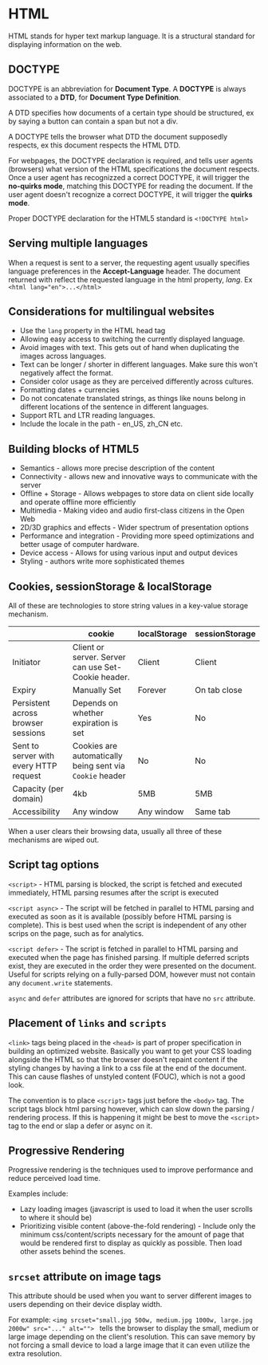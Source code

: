# HTML

HTML stands for hyper text markup language. It is a structural standard for displaying information on the web.

## DOCTYPE

DOCTYPE is an abbreviation for **Document Type**. A **DOCTYPE** is always associated to a __DTD__, for __Document Type Definition__.

A DTD specifies how documents of a certain type should be structured, ex by saying a button can contain a span but not a div. 

A DOCTYPE tells the browser what DTD the document supposedly respects, ex this document respects the HTML DTD.

For webpages, the DOCTYPE declaration is required, and tells user agents (browsers) what version of the HTML specifications the document respects. Once a user agent has recognizzed a correct DOCTYPE, it will trigger the __no-quirks mode__, matching this DOCTYPE for reading the document. If the user agent doesn't recognize a correct DOCTYPE, it will trigger the __quirks mode__.

Proper DOCTYPE declaration for the HTML5 standard is `<!DOCTYPE html>`

## Serving multiple languages

When a request is sent to a server, the requesting agent usually specifies language preferences in the __Accept-Language__ header. The document returned with reflect the requested language in the html property, _lang_. Ex `<html lang="en">...</html>`

## Considerations for multilingual websites

* Use the `lang` property in the HTML head tag
* Allowing easy access to switching the currently displayed language.
* Avoid images with text. This gets out of hand when duplicating the images across languages.
* Text can be longer / shorter in different languages. Make sure this won't negatively affect the format.
* Consider color usage as they are perceived differently across cultures.
* Formatting dates + currencies
* Do not concatenate translated strings, as things like nouns belong in different locations of the sentence in different languages.
* Support RTL and LTR reading languages.
* Include the locale in the path - en_US, zh_CN etc. 

## Building blocks of HTML5

* Semantics - allows more precise description of the content
* Connectivity - allows new and innovative ways to communicate with the server
* Offline + Storage - Allows webpages to store data on client side locally and operate offline more efficiently
* Multimedia - Making video and audio first-class citizens in the Open Web
* 2D/3D graphics and effects - Wider spectrum of presentation options
* Performance and integration - Providing more speed optimizations and better usage of computer hardware.
* Device access - Allows for using various input and output devices
* Styling - authors write more sophisticated themes

## Cookies, sessionStorage & localStorage

All of these are technologies to store string values in a key-value storage mechanism.

| | cookie | localStorage | sessionStorage|
|---|------|--------|---------|
|Initiator|Client or server. Server can use Set-Cookie header. | Client | Client|
|Expiry|Manually Set| Forever | On tab close|
|Persistent across browser sessions|Depends on whether expiration is set| Yes|No|
|Sent to server with every HTTP request|Cookies are automatically being sent via `Cookie` header|No|No|
|Capacity (per domain)|4kb|5MB|5MB|
|Accessibility|Any window|Any window|Same tab|

When a user clears their browsing data, usually all three of these mechanisms are wiped out.

## Script tag options

`<script>` - HTML parsing is blocked, the script is fetched and executed immediately, HTML parsing resumes after the script is executed

`<script async>` - The script will be fetched in parallel to HTML parsing and executed as soon as it is available (possibly before HTML parsing is complete). This is best used when the script is independent of any other scrips on the page, such as for analytics.

`<script defer>` - The script is fetched in parallel to HTML parsing and executed when the page has finished parsing. If multiple deferred scripts exist, they are executed in the order they were presented on the document. Useful for scripts relying on a fully-parsed DOM, however must not contain any `document.write` statements.

`async` and `defer` attributes are ignored for scripts that have no `src` attribute.

## Placement of `links` and `scripts`

`<link>` tags being placed in the `<head>` is part of proper specification in building an optimized website. Basically you want to get your CSS loading alongside the HTML so that the browser doesn't repaint content if the styling changes by having a link to a css file at the end of the document. This can cause flashes of unstyled content (FOUC), which is not a good look.

The convention is to place `<script>` tags just before the `<body>` tag. The script tags block html parsing however, which can slow down the parsing / rendering process. If this is happening it might be best to move the `<script>` tag to the end or slap a defer or async on it. 

## Progressive Rendering

Progressive rendering is the techniques used to improve performance and reduce perceived load time. 

Examples include:

- Lazy loading images (javascript is used to load it when the user scrolls to where it should be)
- Prioritizing visible content (above-the-fold rendering) - Include only the minimum css/content/scripts necessary for the amount of page that would be rendered first to display as quickly as possible. Then load other assets behind the scenes.

## `srcset` attribute on image tags

This attribute should be used when you want to server different images to users depending on their device display width.

For example:
`<img srcset="small.jpg 500w, medium.jpg 1000w, large.jpg 2000w" src="..." alt=""> ` tells the browser to display the small, medium or large image depending on the client's resolution. This can save memory by not forcing a small device to load a large image that it can even utilize the extra resolution. 